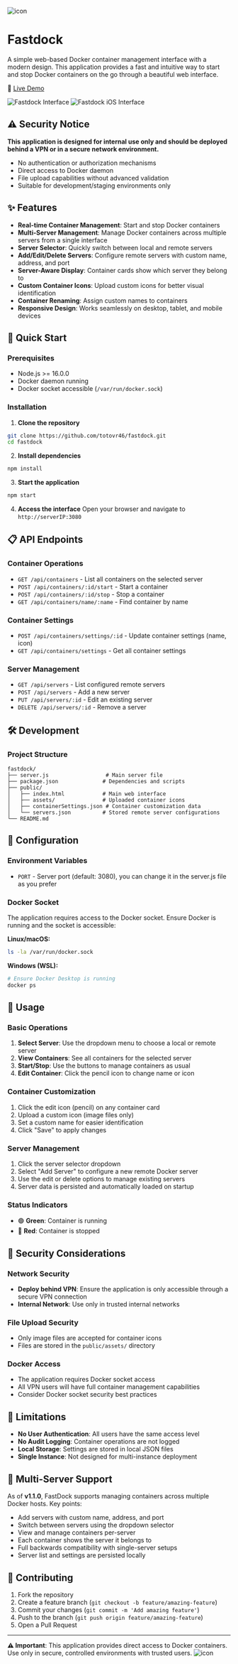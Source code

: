 ![icon](Icon2Nobg.png)

# Fastdock

A simple web-based Docker container management interface with a modern design. This application provides a fast and intuitive way to start and stop Docker containers on the go through a beautiful web interface.

🎯 [Live Demo](https://fastdock.salvatoremusumeci.com)

![Fastdock Interface](fast-demo.png)
![Fastdock iOS Interface](iphone.png)

## ⚠️ Security Notice

**This application is designed for internal use only and should be deployed behind a VPN or in a secure network environment.**

* No authentication or authorization mechanisms
* Direct access to Docker daemon
* File upload capabilities without advanced validation
* Suitable for development/staging environments only

## ✨ Features

* **Real-time Container Management**: Start and stop Docker containers
* **Multi-Server Management**: Manage Docker containers across multiple servers from a single interface
* **Server Selector**: Quickly switch between local and remote servers
* **Add/Edit/Delete Servers**: Configure remote servers with custom name, address, and port
* **Server-Aware Display**: Container cards show which server they belong to
* **Custom Container Icons**: Upload custom icons for better visual identification
* **Container Renaming**: Assign custom names to containers
* **Responsive Design**: Works seamlessly on desktop, tablet, and mobile devices

## 🚀 Quick Start

### Prerequisites

* Node.js >= 16.0.0
* Docker daemon running
* Docker socket accessible (`/var/run/docker.sock`)

### Installation

1. **Clone the repository**

```bash
git clone https://github.com/totovr46/fastdock.git
cd fastdock
```

2. **Install dependencies**

```bash
npm install
```

3. **Start the application**

```bash
npm start
```

4. **Access the interface**
   Open your browser and navigate to `http://serverIP:3080`

## 📋 API Endpoints

### Container Operations

* `GET /api/containers` - List all containers on the selected server
* `POST /api/containers/:id/start` - Start a container
* `POST /api/containers/:id/stop` - Stop a container
* `GET /api/containers/name/:name` - Find container by name

### Container Settings

* `POST /api/containers/settings/:id` - Update container settings (name, icon)
* `GET /api/containers/settings` - Get all container settings

### Server Management

* `GET /api/servers` - List configured remote servers
* `POST /api/servers` - Add a new server
* `PUT /api/servers/:id` - Edit an existing server
* `DELETE /api/servers/:id` - Remove a server

## 🛠️ Development

### Project Structure

```
fastdock/
├── server.js                  # Main server file
├── package.json              # Dependencies and scripts
├── public/
│   ├── index.html            # Main web interface
│   ├── assets/               # Uploaded container icons
│   ├── containerSettings.json # Container customization data
│   └── servers.json          # Stored remote server configurations
└── README.md
```

## 🔧 Configuration

### Environment Variables

* `PORT` - Server port (default: 3080), you can change it in the server.js file as you prefer

### Docker Socket

The application requires access to the Docker socket. Ensure Docker is running and the socket is accessible:

**Linux/macOS:**

```bash
ls -la /var/run/docker.sock
```

**Windows (WSL):**

```bash
# Ensure Docker Desktop is running
docker ps
```

## 🚦 Usage

### Basic Operations

1. **Select Server**: Use the dropdown menu to choose a local or remote server
2. **View Containers**: See all containers for the selected server
3. **Start/Stop**: Use the buttons to manage containers as usual
4. **Edit Container**: Click the pencil icon to change name or icon

### Container Customization

1. Click the edit icon (pencil) on any container card
2. Upload a custom icon (image files only)
3. Set a custom name for easier identification
4. Click "Save" to apply changes

### Server Management

1. Click the server selector dropdown
2. Select "Add Server" to configure a new remote Docker server
3. Use the edit or delete options to manage existing servers
4. Server data is persisted and automatically loaded on startup

### Status Indicators

* 🟢 **Green**: Container is running
* 🔴 **Red**: Container is stopped

## 🔐 Security Considerations

### Network Security

* **Deploy behind VPN**: Ensure the application is only accessible through a secure VPN connection
* **Internal Network**: Use only in trusted internal networks

### File Upload Security

* Only image files are accepted for container icons
* Files are stored in the `public/assets/` directory

### Docker Access

* The application requires Docker socket access
* All VPN users will have full container management capabilities
* Consider Docker socket security best practices

## 🚨 Limitations

* **No User Authentication**: All users have the same access level
* **No Audit Logging**: Container operations are not logged
* **Local Storage**: Settings are stored in local JSON files
* **Single Instance**: Not designed for multi-instance deployment

## 🛌 Multi-Server Support

As of **v1.1.0**, FastDock supports managing containers across multiple Docker hosts. Key points:

* Add servers with custom name, address, and port
* Switch between servers using the dropdown selector
* View and manage containers per-server
* Each container shows the server it belongs to
* Full backwards compatibility with single-server setups
* Server list and settings are persisted locally

## 🤝 Contributing

1. Fork the repository
2. Create a feature branch (`git checkout -b feature/amazing-feature`)
3. Commit your changes (`git commit -m 'Add amazing feature'`)
4. Push to the branch (`git push origin feature/amazing-feature`)
5. Open a Pull Request

---

**⚠️ Important**: This application provides direct access to Docker containers. Use only in secure, controlled environments with trusted users.
![icon](Icon.png)
